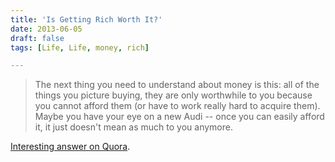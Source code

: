```yaml
---
title: 'Is Getting Rich Worth It?'
date: 2013-06-05
draft: false
tags: [Life, Life, money, rich]

---
```


> The next thing you need to understand about money is this: all of the things you picture buying, they are only worthwhile to you because you cannot afford them (or have to work really hard to acquire them). Maybe you have your eye on a new Audi -- once you can easily afford it, it just doesn't mean as much to you anymore.

[Interesting answer on Quora](http://www.quora.com/Wealth/Is-getting-rich-worth-it#ans1631599).